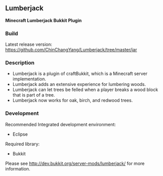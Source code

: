 ## Lumberjack
**Minecraft Lumberjack Bukkit Plugin**

### Build
Latest release version: https://github.com/ChinChangYang/Lumberjack/tree/master/jar

### Description
* Lumberjack is a plugin of craftBukkit, which is a Minecraft server implementation.
* Lumberjack adds an extensive experience for lumbering woods.
* Lumberjack can let trees be felled when a player breaks a wood block that is part of a tree.
* Lumberjack now works for oak, birch, and redwood trees.

### Development
Recommended Integrated development environment:
* Eclipse

Required library:
* Bukkit

Please see http://dev.bukkit.org/server-mods/lumberjack/ for more information.
